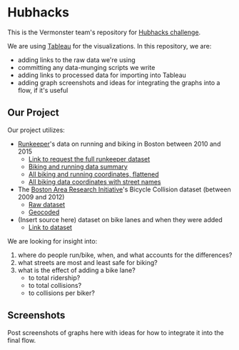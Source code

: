 # Hubhacks

This is the Vermonster team's repository for [Hubhacks challenge](http://hubhacks2.challengepost.com/).

We are using [Tableau](http://www.tableau.com/) for the visualizations. In this repository, we are:
* adding links to the raw data we're using
* committing any data-munging scripts we write
* adding links to processed data for importing into Tableau
* adding graph screenshots and ideas for integrating the graphs into a flow, if it's useful

## Our Project

Our project utilizes:

- [Runkeeper](http://runkeeper.com/)'s data on running and biking in Boston between 2010 and 2015
    * [Link to request the full runkeeper dataset](https://docs.google.com/forms/d/14tmXeophCx0yUKbFW24Ge9kqvBAL2AlbSaaoqyDO_dA/viewform?c=0&w=1)
    * [Biking and running data summary](https://s3-us-west-2.amazonaws.com/hubhacks/route_summary.csv)
    * [All biking and running coordinates, flattened](https://s3-us-west-2.amazonaws.com/hubhacks/flattened_route_data.csv)
    * [All biking data coordinates with street names]()
- The [Boston Area Research Initiative](http://www.bostonarearesearchinitiative.net/data-library.php?dvn_subpage=/faces/study/StudyPage.xhtml?globalId=doi:10.7910/DVN/24713&studyListingIndex=0_793b56b69639262a4ff832a1af7c)'s Bicycle Collision dataset (between 2009 and 2012)
    * [Raw dataset]()
    * [Geocoded]()
- (Insert source here) dataset on bike lanes and when they were added
    * [Link to dataset]()

We are looking for insight into:

1. where do people run/bike, when, and what accounts for the differences?
2. what streets are most and least safe for biking?
3. what is the effect of adding a bike lane?
    * to total ridership?
    * to total collisions?
    * to collisions per biker?

## Screenshots

Post screenshots of graphs here with ideas for how to integrate it into the final flow.
